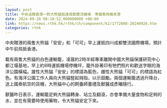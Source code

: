```yaml
---
layout: post
title: 中央送贈香港一對大熊貓抵達成都雙流機場　準備乘飛機來港
date: 2024-09-26 08:10:52.000000000 +08:00
link: https://news.rthk.hk/rthk/ch/component/k2/1772080-20240926.htm
categories: rthk
---
```


中央贈港的兩隻大熊貓「安安」和「可可」早上運抵四川成都雙流國際機場，預計中午前飛抵香港。

載有兩隻大熊貓的白色運輸籠，凌晨約2時半經專車離開中國大熊貓保護研究中心都江堰基地，早上約8時運抵機場停機坪，籠外掛著印有牠們照片和歡送字眼的海洋公園橫幅。雄性大熊貓「安安」的標語為藍色，雌性大熊貓「可可」的標語為紅色。有海洋公園工作人員向大熊貓竪起拇指，以示鼓勵。兩個運輸籠透過升降台，送上國泰航空的貨機，大熊貓中心的飼養師董禮及獸醫成彥曦隨行。

獸醫昨日表示，運輸籠足夠大熊貓轉身、站立及翻滾，亦會準備大量食物和足夠的水，並在有需要時使用藥物，令大熊貓安定下來。
